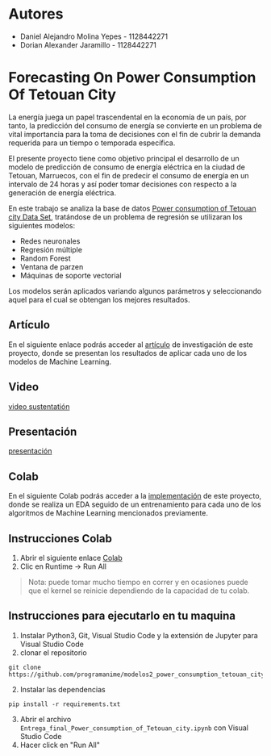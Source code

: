 # Autores
- Daniel Alejandro Molina Yepes - 1128442271
- Dorian Alexander Jaramillo - 1128442271

# Forecasting On Power Consumption Of Tetouan City

La energía juega un papel trascendental en la economía de un país, por tanto, la predicción del consumo de energía se convierte en un
problema de vital importancia para la toma de decisiones con el fin de cubrir la demanda requerida para un tiempo o temporada específica.

El presente proyecto tiene como objetivo principal el desarrollo de un modelo de predicción de consumo de energía eléctrica en la ciudad de Tetouan, Marruecos, con el fin de predecir el consumo de energía en un intervalo de 24 horas y así poder tomar decisiones con respecto a la generación de energía eléctrica.

En este trabajo se analiza la base de datos [Power consumption of Tetouan city Data Set](https://archive.ics.uci.edu/ml/datasets/Power+consumption+of+Tetouan+city), tratándose de
un problema de regresión se utilizaran los siguientes modelos: 
- Redes neuronales
- Regresión múltiple
- Random Forest
- Ventana de parzen 
- Máquinas de soporte vectorial

Los modelos serán aplicados variando
algunos parámetros y seleccionando aquel para el cual se obtengan los mejores resultados.

## Artículo
En el siguiente enlace podrás  acceder al [artículo](https://raw.githubusercontent.com/programanime/modelos2_power_consumption_tetouan_city/main/Entrega_Final_Power_consumption_of_Tetouan_city.pdf) de investigación de este proyecto, donde se presentan los resultados de aplicar cada uno de los modelos de Machine Learning.

## Video
[video sustentatión](https://drive.google.com/file/d/1Tt1KTU_gPIK0Cx9uK__vwgGAFzjpshNO/view?usp=sharing)

## Presentación
[presentación](https://docs.google.com/presentation/d/1-skv2nRMLF2GxM7QjnBgf7Gf3_KfbK1i/edit?usp=sharing&ouid=102328850684342192393&rtpof=true&sd=true)

## Colab
En el siguiente Colab podrás acceder a la [implementación](https://colab.research.google.com/github/programanime/modelos2_power_consumption_tetouan_city/blob/main/Entrega_final_Power_consumption_of_Tetouan_city.ipynb) de este proyecto, donde se realiza un EDA seguido de un entrenamiento para cada uno de los algoritmos de Machine Learning mencionados previamente.

## Instrucciones Colab
1. Abrir el siguiente enlace [Colab](https://colab.research.google.com/github/programanime/modelos2_power_consumption_tetouan_city/blob/main/Entrega_final_Power_consumption_of_Tetouan_city.ipynb)
2. Clic en Runtime -> Run All

> Nota: puede tomar mucho tiempo en correr y en ocasiones puede que el kernel se reinicie dependiendo de la capacidad de tu colab.

## Instrucciones para ejecutarlo en tu maquina
1. Instalar Python3, Git, Visual Studio Code y la extensión de Jupyter para Visual Studio Code
4. clonar el repositorio
```shell
git clone https://github.com/programanime/modelos2_power_consumption_tetouan_city.git
```
2. Instalar las dependencias
```shell
pip install -r requirements.txt
```
3. Abrir el archivo `Entrega_final_Power_consumption_of_Tetouan_city.ipynb` con Visual Studio Code
4. Hacer click en "Run All"
